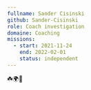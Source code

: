 ```yaml
---
fullname: Sander Cisinski
github: Sander-Cisinski
role: Coach investigation 
domaine: Coaching
missions:
  - start: 2021-11-24
    end: 2022-02-01
    status: independent
---
```


☘️🌍🌿
